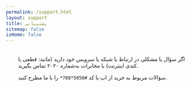 ```yaml
---
permalink: /support.html
layout: support
title: پشتیبانی
sitemap: false
isHome: false
---
```

<div style="margin: 2rem;" >
    <p>
    اگر سؤال یا مشکلی در ارتباط با شبکه یا سرویس خود دارید (مانند: قطعی یا کندی اینترنت) با مخابرات به‌شماره ۲۰۲۰ تماس بگیرید.
    </p>
    <p>
    سؤالات مربوط به خرید از اپ یا کد <code>#5050*788*</code> را با ما مطرح کنید.
    </p>
</div>